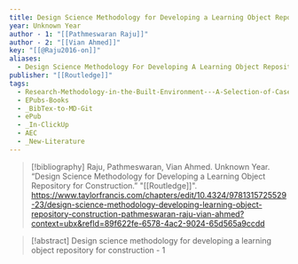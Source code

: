 ```yaml
---
title: Design Science Methodology for Developing a Learning Object Repository for Construction
year: Unknown Year
author - 1: "[[Pathmeswaran Raju]]"
author - 2: "[[Vian Ahmed]]"
key: "[[@Raju2016-on]]"
aliases:
  - Design Science Methodology For Developing A Learning Object Repository For Construction
publisher: "[[Routledge]]"
tags:
  - Research-Methodology-in-the-Built-Environment---A-Selection-of-Case-Studies
  - EPubs-Books
  - _BibTex-to-MD-Git
  - ePub
  - _In-ClickUp
  - AEC
  - _New-Literature
---
```


> [!bibliography]
> Raju, Pathmeswaran, Vian Ahmed. Unknown Year. “Design Science Methodology for Developing a Learning Object Repository for Construction.” "[[Routledge]]". https://www.taylorfrancis.com/chapters/edit/10.4324/9781315725529-23/design-science-methodology-developing-learning-object-repository-construction-pathmeswaran-raju-vian-ahmed?context=ubx&refId=89f622fe-6578-4ac2-9024-65d565a9ccdd

> [!abstract]
> Design science methodology for developing a learning object repository for construction - 1